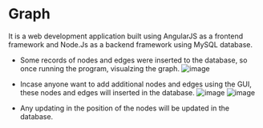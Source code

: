 # Graph
It is a web development application built using AngularJS as a frontend framework and Node.Js as a backend framework using MySQL database.
- Some records of nodes and edges were inserted to the database, so once running the program, visualzing the graph.
  ![image](https://github.com/rowannasser/Graph/assets/101206117/5496f5ee-57cc-40a0-80dd-38a0fd423a95)
- Incase anyone want to add additional nodes and edges using the GUI, these nodes and edges will inserted in the database.
![image](https://github.com/rowannasser/Graph/assets/101206117/ce203c25-73ae-4c64-9996-e8d146804f05) ![image](https://github.com/rowannasser/Graph/assets/101206117/06d6ff71-388d-4675-9c6e-a838929c5575)


- Any updating in the position of the nodes will be updated in the database.
